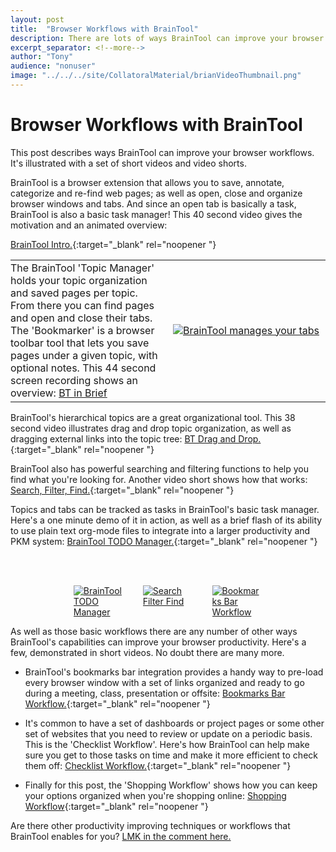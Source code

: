 ```yaml
---
layout: post
title:  "Browser Workflows with BrainTool"
description: There are lots of ways BrainTool can improve your browser workflows. Here are some examples.
excerpt_separator: <!--more-->
author: "Tony"
audience: "nonuser"
image: "../../../site/CollatoralMaterial/brianVideoThumbnail.png"
---
```

# Browser Workflows with BrainTool
This post describes ways BrainTool can improve your browser workflows. It's illustrated with a set of short videos and video shorts.

BrainTool is a browser extension that allows you to save, annotate, categorize and re-find web pages; as well as open, close and organize browser windows and tabs. And since an open tab is basically a task, BrainTool is also a basic task manager! This 40 second video gives the motivation and an animated overview: 
<!--more-->
[BrainTool Intro.](https://youtu.be/hufoGvkrM18){:target="_blank" rel="noopener "}

<table><tr><td style="border: white; padding-left: 0px; vertical-align: top; width: 50%">
The BrainTool 'Topic Manager' holds your topic organization and saved pages per topic. From there you can find pages and open and close their tabs. The 'Bookmarker' is a browser toolbar tool that lets you save pages under a given topic, with optional notes. This 44 second screen recording shows an overview: <a href="https://www.youtube.com/watch?v=4lhHBbBRyEU&list=PLhaw8BE1kin3QoDaTxVXhO406kswXYlLF" target="_blank" rel="noopener">BT in Brief</a>
</td><td style="border: white">
  <a href="https://www.youtube.com/watch?v=4lhHBbBRyEU&list=PLhaw8BE1kin3QoDaTxVXhO406kswXYlLF" target="_blank" rel="noopener">
    <img src="/site/CollatoralMaterial/TopicsWithBuddy.png" alt="BrainTool manages your tabs"></a>
</td></tr></table>

BrainTool's hierarchical topics are a great organizational tool. This 38 second video illustrates drag and drop topic organization, as well as dragging external links into the topic tree: [BT Drag and Drop.](https://youtu.be/vdf5vR9ejzw){:target="_blank" rel="noopener "}

BrainTool also has powerful searching and filtering functions to help you find what you're looking for. Another video short shows how that works: [Search, Filter, Find.](https://youtube.com/shorts/C0lncIPZRfU?si=bJcGMO_yczV5vbOs){:target="_blank" rel="noopener "}

Topics and tabs can be tracked as tasks in BrainTool's basic task manager. Here's a one minute demo of it in action, as well as a brief flash of its ability to use plain text org-mode files to integrate into a larger productivity and PKM system: [BrainTool TODO Manager.](https://youtube.com/shorts/eQwf_43akr8){:target="_blank" rel="noopener "}
<br/>
<div style="display:grid; grid-template-columns: repeat(3, minmax(0, 1fr)); gap: 10%; align-items:start; padding-left:20%; padding-right:20%; padding-top:3rem">
  <a href="https://www.youtube.com/shorts/eQwf_43akr8" target="_blank" rel="noopener">
    <img src="../../../site/postAssets/Workflows/TODOThumbnail.jpg" alt="BrainTool TODO Manager">
  </a>
  <a href="https://youtube.com/shorts/C0lncIPZRfU?si=D10gQ3HogsCPdvN2" target="_blank" rel="noopener">
    <img src="../../../site/postAssets/Workflows/incrementalSearchThumbnail.png" alt="Search Filter Find">
  </a>
  <a href="https://youtube.com/shorts/5vtiHYbduxU" target="_blank" rel="noopener">
    <img src="../../../site/postAssets/Workflows/bookmarksBarThumbnail.jpg" alt="Bookmarks Bar Workflow">
  </a>
</div>

As well as those basic workflows there are any number of other ways BrainTool's capabilities can improve your browser productivity. Here's a few, demonstrated in short videos. No doubt there are many more.

  - BrainTool's bookmarks bar integration provides a handy way to pre-load every browser window with a set of links organized and ready to go during a meeting, class, presentation or offsite: [Bookmarks Bar Workflow.](https://youtube.com/shorts/5vtiHYbduxU){:target="_blank" rel="noopener "}

  - It's common to have a set of dashboards or project pages or some other set of websites that you need to review or update on a periodic basis. This is the 'Checklist Workflow'. Here's how BrainTool can help make sure you get to those tasks on time and make it more efficient to check them off: [Checklist Workflow.](https://youtube.com/shorts/PFUvFTSIruM){:target="_blank" rel="noopener "}

  - Finally for this post, the 'Shopping Workflow' shows how you can keep your options organized when you're shopping online: [Shopping Workflow](https://youtu.be/L4CmBWqg3pU){:target="_blank" rel="noopener "}

Are there other productivity improving techniques or workflows that BrainTool enables for you? [LMK in the comment here.](https://www.linkedin.com/pulse/browser-workflows-braintool-braintool-org-yd7qe)